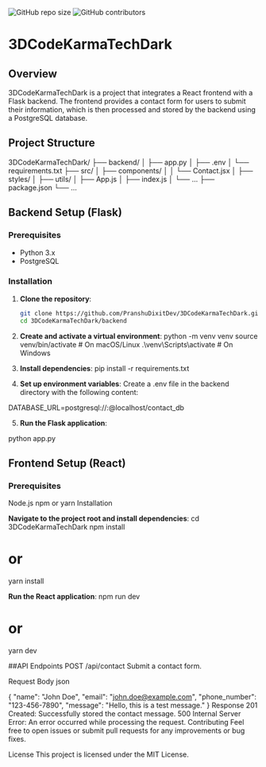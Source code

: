 
![GitHub repo size](https://img.shields.io/github/repo-size/PranshuDixitDev/3DCodeKarmaTechDark)
![GitHub contributors](https://img.shields.io/github/contributors/PranshuDixitDev/3DCodeKarmaTechDark)

# 3DCodeKarmaTechDark

## Overview
3DCodeKarmaTechDark is a project that integrates a React frontend with a Flask backend. The frontend provides a contact form for users to submit their information, which is then processed and stored by the backend using a PostgreSQL database.

## Project Structure
3DCodeKarmaTechDark/
├── backend/
│ ├── app.py
│ ├── .env
│ └── requirements.txt
├── src/
│ ├── components/
│ │ └── Contact.jsx
│ ├── styles/
│ ├── utils/
│ ├── App.js
│ ├── index.js
│ └── ...
├── package.json
└── ...


## Backend Setup (Flask)

### Prerequisites
- Python 3.x
- PostgreSQL

### Installation

1. **Clone the repository**:
   ```bash
   git clone https://github.com/PranshuDixitDev/3DCodeKarmaTechDark.git
   cd 3DCodeKarmaTechDark/backend

2. **Create and activate a virtual environment**:
python -m venv venv
source venv/bin/activate  # On macOS/Linux
.\venv\Scripts\activate   # On Windows

3. **Install dependencies**:
pip install -r requirements.txt

4. **Set up environment variables**:
Create a .env file in the backend directory with the following content:

DATABASE_URL=postgresql://<username>:<password>@localhost/contact_db

5. **Run the Flask application**:

python app.py

## Frontend Setup (React)
### Prerequisites
Node.js
npm or yarn
Installation

**Navigate to the project root and install dependencies**:
cd 3DCodeKarmaTechDark
npm install
# or
yarn install

**Run the React application**:
npm run dev
# or
yarn dev

##API Endpoints
POST /api/contact
Submit a contact form.

Request Body
json

{
    "name": "John Doe",
    "email": "john.doe@example.com",
    "phone_number": "123-456-7890",
    "message": "Hello, this is a test message."
}
Response
201 Created: Successfully stored the contact message.
500 Internal Server Error: An error occurred while processing the request.
Contributing
Feel free to open issues or submit pull requests for any improvements or bug fixes.

License
This project is licensed under the MIT License.
